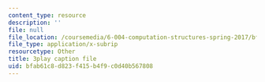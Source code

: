```yaml
---
content_type: resource
description: ''
file: null
file_location: /coursemedia/6-004-computation-structures-spring-2017/bfab61c8d823f415b4f9c0d40b567808_VxVF6QzwtwI.srt
file_type: application/x-subrip
resourcetype: Other
title: 3play caption file
uid: bfab61c8-d823-f415-b4f9-c0d40b567808
---
```

